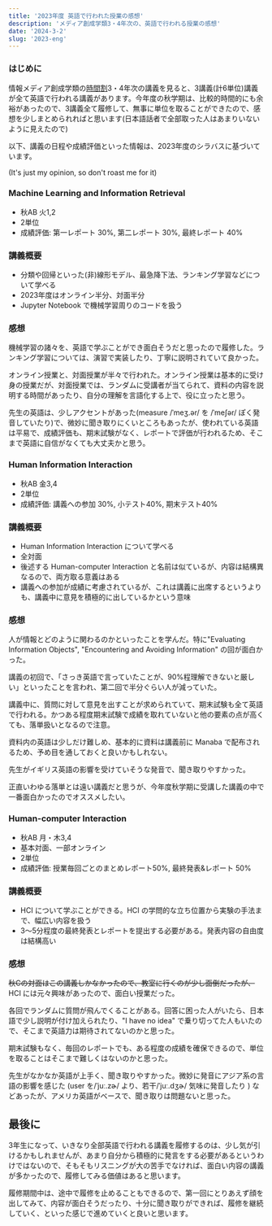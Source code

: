 ```yaml
---
title: '2023年度 英語で行われた授業の感想'
description: 'メディア創成学類3・4年次の、英語で行われる授業の感想'
date: '2024-3-2'
slug: '2023-eng'
---
```


### はじめに

情報メディア創成学類の[時間割](https://www.mast.tsukuba.ac.jp/lecture/timetable.html)3・4年次の講義を見ると、3講義(計6単位)講義が全て英語で行われる講義があります。今年度の秋学期は、比較的時間的にも余裕があったので、3講義全て履修して、無事に単位を取ることができたので、感想を少しまとめられればと思います(日本語話者で全部取った人はあまりいないように見えたので)

以下、講義の日程や成績評価といった情報は、2023年度のシラバスに基づいています。

(It's just my opinion, so don't roast me for it)

### Machine Learning and Information Retrieval

- 秋AB 火1,2
- 2単位
- 成績評価: 第一レポート 30%, 第二レポート 30%, 最終レポート 40%

### 講義概要

- 分類や回帰といった(非)線形モデル、最急降下法、ランキング学習などについて学べる
- 2023年度はオンライン半分、対面半分
- Jupyter Notebook で機械学習周りのコードを扱う

### 感想

機械学習の諸々を、英語で学ぶことができ面白そうだと思ったので履修した。ランキング学習については、演習で実装したり、丁寧に説明されていて良かった。

オンライン授業と、対面授業が半々で行われた。オンライン授業は基本的に受け身の授業だが、対面授業では、ランダムに受講者が当てられて、資料の内容を説明する時間があったり、自分の理解を言語化する上で、役に立ったと思う。

先生の英語は、少しアクセントがあった(measure /ˈmeʒ.ər/ を /ˈmeʃər/ ぽく発音していたり)で、微妙に聞き取りにくいところもあったが、使われている英語は平易で、成績評価も、期末試験がなく、レポートで評価が行われるため、そこまで英語に自信がなくても大丈夫かと思う。

### Human Information Interaction

- 秋AB 金3,4
- 2単位
- 成績評価: 講義への参加 30%, 小テスト40%, 期末テスト40%

### 講義概要

- Human Information Interaction について学べる
- 全対面
- 後述する Human-computer Interaction と名前は似ているが、内容は結構異なるので、両方取る意義はある
- 講義への参加が成績に考慮されているが、これは講義に出席するというよりも、講義中に意見を積極的に出しているかという意味

### 感想

人が情報とどのように関わるのかといったことを学んだ。特に"Evaluating Information Objects", "Encountering and Avoiding Information" の回が面白かった。

講義の初回で、「さっき英語で言っていたことが、90%程理解できないと厳しい」といったことを言われ、第二回で半分ぐらい人が減っていた。

講義中に、質問に対して意見を出すことが求められていて、期末試験も全て英語で行われる。かつある程度期末試験で成績を取れていないと他の要素の点が高くても、落単扱いとなるので注意。

資料内の英語は少しだけ難しめ、基本的に資料は講義前に Manaba で配布されるため、予め目を通しておくと良いかもしれない。

先生がイギリス英語の影響を受けていそうな発音で、聞き取りやすかった。

正直いわゆる落単とは遠い講義だと思うが、今年度秋学期に受講した講義の中で一番面白かったのでオススメしたい。

### Human-computer Interaction

- 秋AB 月・木3,4
- 基本対面、一部オンライン
- 2単位
- 成績評価: 授業毎回ごとのまとめレポート50%, 最終発表&レポート 50%

### 講義概要

- HCI について学ぶことができる。HCI の学問的な立ち位置から実験の手法まで、幅広い内容を扱う
- 3～5分程度の最終発表とレポートを提出する必要がある。発表内容の自由度は結構高い

### 感想

~~秋Cの対面はこの講義しかなかったので、教室に行くのが少し面倒だったが、~~ HCI には元々興味があったので、面白い授業だった。

各回でランダムに質問が飛んでくることがある。回答に困った人がいたら、日本語で少し説明が付け加えられたり、"I have no idea" で乗り切ってた人もいたので、そこまで英語力は期待されてないのかと思った。

期末試験もなく、毎回のレポートでも、ある程度の成績を確保できるので、単位を取ることはそこまで難しくはないのかと思った。

先生がなかなか英語が上手く、聞き取りやすかった。微妙に発音にアジア系の言語の影響を感じた (user を/ˈjuː.zɚ/ より、若干/ˈjuː.dʒɚ/ 気味に発音したり ) などあったが、アメリカ英語がベースで、聞き取りは問題ないと思った。

## 最後に
3年生になって、いきなり全部英語で行われる講義を履修するのは、少し気が引けるかもしれませんが、あまり自分から積極的に発言をする必要があるというわけではないので、そもそもリスニングが大の苦手でなければ、面白い内容の講義が多かったので、履修してみる価値はあると思います。

履修期間中は、途中で履修を止めることもできるので、第一回にとりあえず顔を出してみて、内容が面白そうだったり、十分に聞き取りができれば、履修を継続していく、といった感じで進めていくと良いと思います。